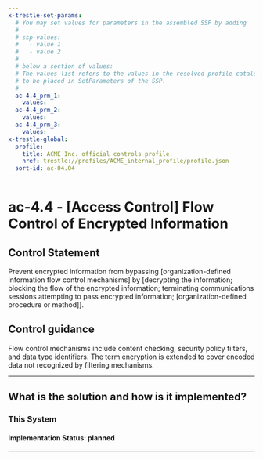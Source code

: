 ```yaml
---
x-trestle-set-params:
  # You may set values for parameters in the assembled SSP by adding
  #
  # ssp-values:
  #   - value 1
  #   - value 2
  #
  # below a section of values:
  # The values list refers to the values in the resolved profile catalog, and the ssp-values represent new values
  # to be placed in SetParameters of the SSP.
  #
  ac-4.4_prm_1:
    values:
  ac-4.4_prm_2:
    values:
  ac-4.4_prm_3:
    values:
x-trestle-global:
  profile:
    title: ACME Inc. official controls profile.
    href: trestle://profiles/ACME_internal_profile/profile.json
  sort-id: ac-04.04
---
```


# ac-4.4 - \[Access Control\] Flow Control of Encrypted Information

## Control Statement

Prevent encrypted information from bypassing [organization-defined information flow control mechanisms] by [decrypting the information; blocking the flow of the encrypted information; terminating communications sessions attempting to pass encrypted information; [organization-defined procedure or method]].

## Control guidance

Flow control mechanisms include content checking, security policy filters, and data type identifiers. The term encryption is extended to cover encoded data not recognized by filtering mechanisms.

______________________________________________________________________

## What is the solution and how is it implemented?

<!-- For implementation status enter one of: implemented, partial, planned, alternative, not-applicable -->

<!-- Note that the list of rules under ### Rules: is read-only and changes will not be captured after assembly to JSON -->

### This System

<!-- Add implementation prose for the main This System component for control: ac-4.4 -->

#### Implementation Status: planned

______________________________________________________________________
